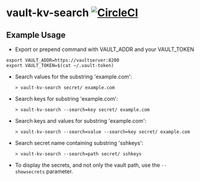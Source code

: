 # vault-kv-search [![CircleCI](https://circleci.com/gh/cyrinux/vault-kv-search.svg?style=svg)](https://circleci.com/gh/cyrinux/vault-kv-search)

## Example Usage

- Export or prepend command with VAULT_ADDR and your VAULT_TOKEN

```
export VAULT_ADDR=https://vaultserver:8200
export VAULT_TOKEN=$(cat ~/.vault-token)
```

- Search values for the substring 'example.com':

  `> vault-kv-search secret/ example.com`

- Search keys for substring 'example.com':

  `> vault-kv-search --search=key secret/ example.com`

- Search keys and values for substring 'example.com':

  `> vault-kv-search --search=value --search=key secret/ example.com`

- Search secret name containing substring 'sshkeys':

  `> vault-kv-search --search=path secret/ sshkeys`

- To display the secrets, and not only the vault path, use the `--showsecrets` parameter.
